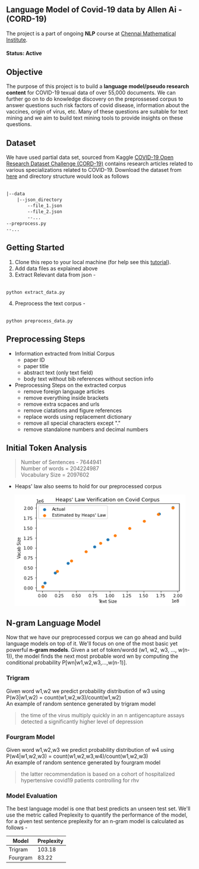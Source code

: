 ## Language Model of Covid-19 data by Allen Ai - (CORD-19)

The project is a part of ongoing **NLP** course at [Chennai Mathematical Institute](https://www.cmi.ac.in/teaching/msc-data-science/index.html).

#### Status: Active

## Objective
The purpose of this project is to build a **language model/pseudo research content** for COVID-19 texual data of over 55,000 documents. We can further go on to do knowledge discovery on the preprossesed corpus to answer questions such risk factors of covid disease, information about the vaccines, origin of virus, etc. Many of these questions are suitable for text mining and we aim to build text mining tools to provide insights on these questions.

## Dataset

We have used partial data set, sourced from Kaggle [COVID-19 Open Research Dataset Challenge (CORD-19)](https://www.kaggle.com/allen-institute-for-ai/CORD-19-research-challenge) contains research articles related to various specializations related to COVID-19.
Download the dataset from [here](https://drive.google.com/drive/folders/1f2pSuVT2cU8NGTY5c4mtPihgyIZYF__m) and directory structure would look as follows

<pre><code>
|--data
    |--json_directory
        --file_1.json
        --file_2.json
        --...
--preprocess.py
--...
</code></pre>

## Getting Started

1. Clone this repo to your local machine (for help see this [tutorial](https://help.github.com/articles/cloning-a-repository/)).
2. Add data files as explained above
3. Extract Relevant data from json - 
<pre><code>
python extract_data.py
</code></pre>
4. Preprocess the text corpus - 
<pre><code>
python preprocess_data.py
</pre></code>

## Preprocessing Steps

- Information extracted from Initial Corpus
  - paper ID
  - paper title
  - abstract text (only text field)
  - body text without bib references without section info
- Preprocessing Steps on the extracted corpus
  - remove foreign language articles
  - remove everything inside brackets
  - remove extra scpaces and urls
  - remove ciatations and figure references
  - replace words using replacement dictionary
  - remove all special characters except "."
  - remove standalone numbers and decimal numbers

## Initial Token Analysis
> Number of Sentences - 7644941 <br>
> Number of words  = 204224987 <br>
> Vocabulary Size = 2097602 <br>
- Heaps' law also seems to hold  for our preprocessed corpus

<p align="center">
  <img width="460" height="300" src="https://github.com/AshishSinha5/covid_19_open_research_allen_ai/blob/master/plots/heaps_law.png">
</p>

## N-gram Language Model

Now that we have our preprocessed corpus we can go ahead and build language models on top of it. We'll focus on one of the most basic yet powerful **n-gram models**. Given a set of token/wordd (w1, w2, w3, ..., w(n-1)), the model finds the next most probable word wn by computing the conditional probability P[wn|w1,w2,w3,...,w(n-1)].

### Trigram

Given word w1,w2 we predict probability distribution of w3 using P(w3|w1,w2) = count(w1,w2,w3)/count(w1,w2) <br>
An example of random sentence generated by trigram model
> the time of the virus multiply quickly in an n antigencapture assays detected a significantly higher level of depression

### Fourgram Model

Given word w1,w2,w3 we predict probability distribution of w4 using P(w4|w1,w2,w3) = count(w1,w2,w3,w4)/count(w1,w2,w3) <br>
An example of random sentence generated by fourgram model
> the latter recommendation is based on a cohort of hospitalized hypertensive covid19 patients controlling for rhv

### Model Evaluation

The best language model is one that best predicts an unseen test set. We'll use the metric called Preplexity to quantify the performance of the model, for a given test sentence preplexity for an n-gram model is calculated as follows - 

|Model|Preplexity|
|-------|---------|
|Trigram|103.18|
|Fourgram|83.22|


